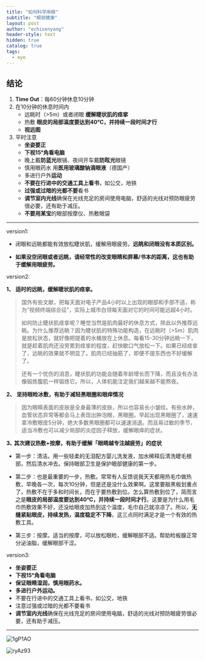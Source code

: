 ```yaml
---
title: "如何科学用眼"
subtitle: "眼部健康"
layout: post
author: "echisenyang"
header-style: text
hidden: true
catalog: true
tags:
  - eye
---
```


## 结论

1. **Time Out**：每60分钟休息10分钟
2. 在10分钟的休息时间内
   - 远眺时（>5m）或者闭眼 **缓解睫状肌的痉挛**
   - 热敷 **眼皮的局部温度要达到40℃，并持续一段时间才行**
   - **视远图**
3. 平时注意
   - **坐姿要正**
   - **下视15°角看电脑**
   - 晚上戴**防蓝光**眼镜、夜间开车戴**防眩光**眼镜
   - 慎用眼药水 用**医用玻璃酸钠滴眼液**（德国产）
   - 多进行户外**运动** 
   - **不要在行进中的交通工具上看书**，如公交，地铁
   - **过强或过暗的光都不要**看书
   - **调节室内光线**确保在光线充足的房间使用电脑，舒适的光线对预防眼疲劳很必要，还有助于减压。
   - **不要用某宝**的眼部按摩仪、热敷眼袋

---

version1:

- 闭眼和远眺都能有效放松睫状肌，缓解用眼疲劳。**远眺和闭眼没有本质区别。**

- **如果没空闭眼或者远眺，请经常性的改变眼睛和屏幕/书本的距离，这也有助于缓解用眼疲劳。**



version2:

**1、** **适时的远眺，缓解睫状肌的痉挛。**

> 国外有些文献，把每天面对电子产品4小时以上出现的眼部和手部不适，称为“视频终端综合征”，实际上城市白领每天面对它的时间可能远超4小时。
>
> 如何防止睫状肌痉挛呢？睡觉当然是肌肉最好的休息方式，除此以外推荐远眺。为什么推荐远眺？因为睫状肌的特殊功能构造，在远眺时（>5m）肌肉是放松状态，就好像把提着的水桶放在上休息。每看15-30分钟远眺一下，就是趁着肌肉还没劳累到痉挛的程度，赶快歇口气放松一下。如果已经痉挛了，远眺的效果就不明显了。肌肉已经抽筋了，即便不提东西也不好缓解了。
>
> 还有一个忧伤的消息，睫状肌的功能会随着年龄增长而下降，而且没有办法像锻炼腹肌一样锻炼它。所以，人体机能注定我们越来越不能熬夜。

**2、** **坚持眼睑冰敷，有助于减轻黑眼圈和眼痒情况**

> 因为眼睛表面的皮肤是全身最薄的皮肤，所以也容易长小皱纹。有些水肿，血管状态异常等都会马上表现出肿泡眼，黑眼圈。早起出现黑眼圈了，速速拿冷敷眼皮5分钟，绝大多数黑眼圈都可以速速消退。而且易过敏的季节，适当冷敷也可以减少局部的炎症因子释放，缓解眼痒的症状。

**3､** **其次建议热敷+按摩，有助于缓解「眼睛越专注越疲劳」的症状**

- 第一步：清洁。用一些轻柔的无泪配方婴儿洗发液，加水稀释后清洗睫毛根部，然后清水冲去。保持眼部卫生是保护眼部健康的第一步。

- 第二步：也是最重要的一步，热敷。常常有人反馈说我天天都用热毛巾做热敷，早晚各一次，每次10分钟，但是还是没什么效果啊。这里要敲黑板划重点了，热敷不在于多和时间长，而在于要热敷到位。怎么算热敷到位了，简而言之是**眼皮的局部温度要达到40℃，并持续一段时间才行**。这要是为什么用毛巾热敷效果不好，还没给眼皮加热到这个温度，毛巾自己就凉凉了。所以，**无缝紧贴眼皮，持续发热，温度稳定不下降**，这三点同时满足才是一个有效的热敷工具。

- 第三步：按摩。适当的按摩，可以放松眼睑，缓解眼部不适。帮助睑板腺正常分泌油脂，缓解眼部干涩。



version3:

- **坐姿要正**
- **下视15°角看电脑**
- **保证眼睛湿润，慎用眼药水。**
- **多进行户外运动。**
- 不要在行进中的交通工具上看书，如公交，地铁
- 注意过强或过暗的光都不要看书
- **调节室内光线**确保在光线充足的房间使用电脑，舒适的光线对预防眼疲劳很必要，还有助于减压。

---

![1gP1AO](https://gitee.com/echisenyang/GiteeForUpicUse/raw/master/uPic/1gP1AO.jpg)

![ryAz93](https://gitee.com/echisenyang/GiteeForUpicUse/raw/master/uPic/ryAz93.jpg)

